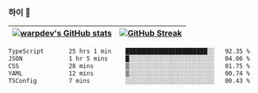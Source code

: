 
### 하이 👋
[![warpdev's GitHub stats](https://github-readme-stats.vercel.app/api?username=warpdev&show_icons=true&theme=vue-dark)](#) |[![GitHub Streak](https://github-readme-streak-stats.herokuapp.com/?user=warpdev&theme=dark)](#)
--- | --- |
<!--START_SECTION:waka-->

```txt
TypeScript       25 hrs 1 min    ███████████████████████░░   92.35 %
JSON             1 hr 5 mins     █░░░░░░░░░░░░░░░░░░░░░░░░   04.06 %
CSS              28 mins         ▒░░░░░░░░░░░░░░░░░░░░░░░░   01.75 %
YAML             12 mins         ▒░░░░░░░░░░░░░░░░░░░░░░░░   00.74 %
TSConfig         7 mins          ░░░░░░░░░░░░░░░░░░░░░░░░░   00.43 %
```

<!--END_SECTION:waka-->

<!--
**warpdev/warpdev** is a ✨ _special_ ✨ repository because its `README.md` (this file) appears on your GitHub profile.

Here are some ideas to get you started:

- 🔭 I’m currently working on ...
- 🌱 I’m currently learning ...
- 👯 I’m looking to collaborate on ...
- 🤔 I’m looking for help with ...
- 💬 Ask me about ...
- 📫 How to reach me: ...
- 😄 Pronouns: ...
- ⚡ Fun fact: ...
-->
